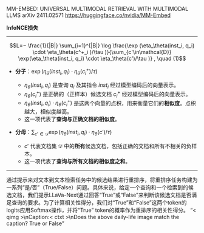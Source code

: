 MM-EMBED: UNIVERSAL MULTIMODAL  RETRIEVAL WITH MULTIMODAL LLMS
arXiv 2411.02571
https://huggingface.co/nvidia/MM-Embed

**InfoNCE损失**


---
$$L=− \frac{1}{|B|} \sum_{i=1}^{|B|} \log \frac{\exp (\eta_\theta(inst_i, q_i) \cdot \eta_\theta(c^+_i )/\tau )}{\sum_{c'\in\mathcal{D}} \exp(\eta_\theta(inst_i, q_i) \cdot \eta_\theta(c')/\tau )} , \quad (1)$$

* **分子**：$\exp (\eta_\theta(inst_i, q_i) \cdot \eta_\theta(c^+_i )/\tau )$
    * $\eta_\theta(inst_i, q_i)$ 是查询 $q_i$ 及其指令 $inst_i$ 经过模型编码后的向量表示。
    * $\eta_\theta(c^+_i )$ 是正确的（正样本）候选文档 $c^+_i$ 经过模型编码后的向量表示。
    * $\eta_\theta(inst_i, q_i) \cdot \eta_\theta(c^+_i )$ 是这两个向量的点积，用来衡量它们的**相似度**。点积越大，相似度越高。
    * 这一项代表了**查询与正确文档的相似度**。

* **分母**：$\sum_{c'\in\mathcal{D}} \exp(\eta_\theta(inst_i, q_i) \cdot \eta_\theta(c')/\tau )$
    * $c'$ 代表文档集 $\mathcal{D}$ 中的**所有**候选文档，包括正确的文档和所有不相关的负样本。
    * 这一项代表了**查询与所有文档的相似度之和**。

---
通过提示来对文本到文本检索任务中的候选结果进行重排序，将重排序任务构建为一系列“是/否”（True/False）问题。具体来说，给定一个查询和一个检索到的候选文档，我们提示LLaVa-Next通过回答“True”或“False”来判断该候选文档是否满足查询的要求。为了计算相关性得分，我们对“True”和“False”这两个token的logits应用Softmax操作，并将“True” token的概率作为重排序的相关性得分。
“< qimg >\nCaption:< ctxt >\nDoes the above daily-life image match the caption? True or False”
